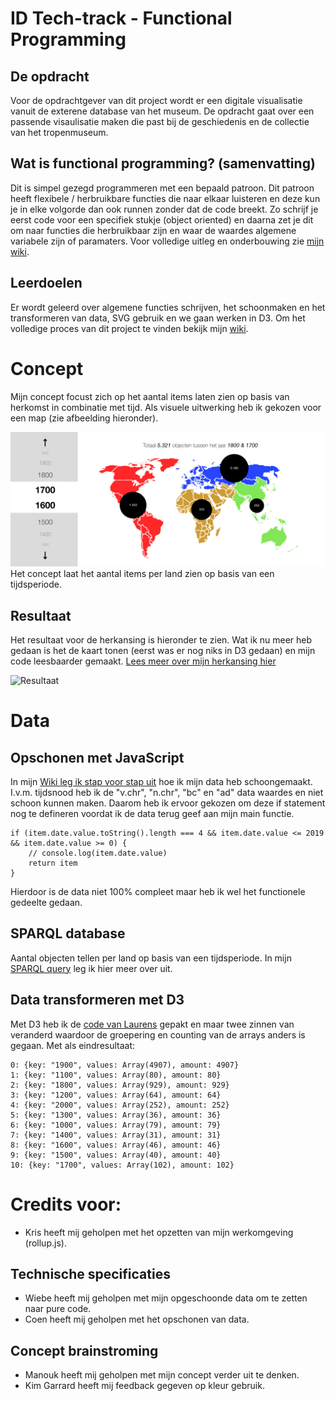 # ID Tech-track - Functional Programming
## De opdracht
Voor de opdrachtgever van dit project wordt er een digitale visualisatie vanuit de exterene database van het museum. De opdracht gaat over een passende visaulisatie maken die past bij de geschiedenis en de collectie van het tropenmuseum.

## Wat is functional programming? (samenvatting)
Dit is simpel gezegd programmeren met een bepaald patroon. Dit patroon heeft flexibele / herbruikbare functies die naar elkaar luisteren en deze kun je in elke volgorde dan ook runnen zonder dat de code breekt. Zo schrijf je eerst code voor een specifiek stukje (object oriented) en daarna zet je dit om naar functies die herbruikbaar zijn en waar de waardes algemene variabele zijn of paramaters. Voor volledige uitleg en onderbouwing zie [mijn wiki](https://github.com/RoyCsuka/functional-programming/wiki/).

## Leerdoelen
Er wordt geleerd over algemene functies schrijven, het schoonmaken en het transformeren van data, SVG gebruik en we gaan werken in D3. Om het volledige proces van dit project te vinden bekijk mijn [wiki](https://github.com/RoyCsuka/functional-programming/wiki/logboek).

# Concept
Mijn concept focust zich op het aantal items laten zien op basis van herkomst in combinatie met tijd. Als visuele uitwerking heb ik gekozen voor een map (zie afbeelding hieronder).

![Concept uitwerking](https://github.com/RoyCsuka/assets/blob/master/concept-maps.jpg)
Het concept laat het aantal items per land zien op basis van een tijdsperiode.

## Resultaat
Het resultaat voor de herkansing is hieronder te zien. Wat ik nu meer heb gedaan is het de kaart tonen (eerst was er nog niks in D3 gedaan) en mijn code leesbaarder gemaakt. [Lees meer over mijn herkansing hier](https://github.com/RoyCsuka/functional-programming/wiki/herkansing)

![Resultaat](https://i.gyazo.com/152efbedcad38b4093f4a2097cfc0821.png)

# Data
## Opschonen met JavaScript
In mijn [Wiki leg ik stap voor stap uit](https://github.com/RoyCsuka/functional-programming/wiki/logboek) hoe ik mijn data heb schoongemaakt. I.v.m. tijdsnood heb ik de "v.chr", "n.chr", "bc" en "ad" data waardes en niet schoon kunnen maken. Daarom heb ik ervoor gekozen om deze if statement nog te defineren voordat ik de data terug geef aan mijn main functie.
```
if (item.date.value.toString().length === 4 && item.date.value <= 2019 && item.date.value >= 0) {
    // console.log(item.date.value)
    return item
}
```
Hierdoor is de data niet 100% compleet maar heb ik wel het functionele gedeelte gedaan.

## SPARQL database
Aantal objecten tellen per land op basis van een tijdsperiode. In mijn [SPARQL query](https://github.com/RoyCsuka/functional-programming/wiki/SPARQL) leg ik hier meer over uit.

## Data transformeren met D3
Met D3 heb ik de [code van Laurens](https://beta.vizhub.com/Razpudding/2e039bf6e39a421180741285a8f735a3) gepakt en maar twee zinnen van veranderd waardoor de groepering en counting van de arrays anders is gegaan. Met als eindresultaat:
```
0: {key: "1900", values: Array(4907), amount: 4907}
1: {key: "1100", values: Array(80), amount: 80}
2: {key: "1800", values: Array(929), amount: 929}
3: {key: "1200", values: Array(64), amount: 64}
4: {key: "2000", values: Array(252), amount: 252}
5: {key: "1300", values: Array(36), amount: 36}
6: {key: "1000", values: Array(79), amount: 79}
7: {key: "1400", values: Array(31), amount: 31}
8: {key: "1600", values: Array(46), amount: 46}
9: {key: "1500", values: Array(40), amount: 40}
10: {key: "1700", values: Array(102), amount: 102}
```

# Credits voor:
- Kris heeft mij geholpen met het opzetten van mijn werkomgeving (rollup.js).

## Technische specificaties
- Wiebe heeft mij geholpen met mijn opgeschoonde data om te zetten naar pure code.
- Coen heeft mij geholpen met het opschonen van data.

## Concept brainstroming
- Manouk heeft mij geholpen met mijn concept verder uit te denken.
- Kim Garrard heeft mij feedback gegeven op kleur gebruik.
